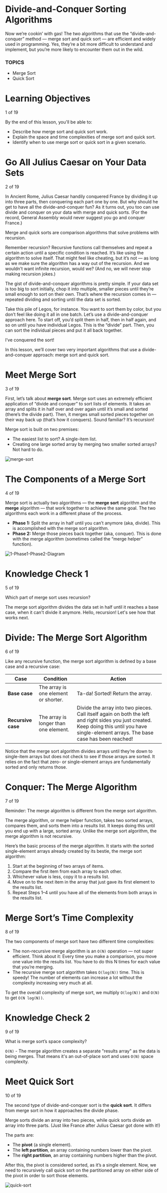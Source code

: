 # Divide-and-Conquer Sorting Algorithms

Now we’re cookin’ with gas! The two algorithms that use the “divide-and-conquer” method — merge sort and quick sort — are efficient and widely used in programming. Yes, they’re a bit more difficult to understand and implement, but you’re more likely to encounter them out in the wild.

### TOPICS

- Merge Sort
- Quick Sort

# Learning Objectives

1 of 19

By the end of this lesson, you'll be able to:

- Describe how merge sort and quick sort work.
- Explain the space and time complexities of merge sort and quick sort.
- Identify when to use merge sort or quick sort in a given scenario.

# Go All Julius Caesar on Your Data Sets

2 of 19

In Ancient Rome, Julius Caesar handily conquered France by dividing it up into three parts, then conquering each part one by one. But why should he get to have all the divide-and-conquer fun? As it turns out, you too can use divide and conquer on your data with merge and quick sorts. (For the record, General Assembly would never suggest you go and conquer France.)

Merge and quick sorts are comparison algorithms that solve problems with recursion.

Remember recursion? Recursive functions call themselves and repeat a certain action until a specific condition is reached. It’s like using the algorithm to solve itself. That might feel like cheating, but it’s not — as long as we make sure the algorithm has a way out of the recursion. And we wouldn’t want infinite recursion, would we? (And no, we will never stop making recursion jokes.)

The gist of divide-and-conquer algorithms is pretty simple. If your data set is too big to sort initially, chop it into multiple, smaller pieces until they’re small enough to sort on their own. That’s where the recursion comes in — repeated dividing and sorting until the data set is sorted.

Take this pile of Legos, for instance. You want to sort them by color, but you don’t feel like doing it all in one batch. Let’s use a divide-and-conquer approach here. To start off, you’d split them in half, then in half again, and so on until you have individual Legos. This is the “divide” part. Then, you can sort the individual pieces and put it all back together.

I’ve conquered the sort!

In this lesson, we’ll cover two very important algorithms that use a divide-and-conquer approach: merge sort and quick sort.

# Meet Merge Sort

3 of 19

First, let’s talk about **merge sort**. Merge sort uses an extremely efficient application of “divide and conquer” to sort lists of elements. It takes an array and splits it in half over and over again until it’s small and sorted (there’s the divide part). Then, it merges small sorted pieces together on their way back up (that’s how it conquers). Sound familiar? It’s recursion!

Merge sort is built on two premises:

- The easiest list to sort? A single-item list.
- Creating one large sorted array by merging two smaller sorted arrays? Not hard to do.

![merge-sort](../pics/merge-sort.gif)

# The Components of a Merge Sort

4 of 19

Merge sort is actually two algorithms — the **merge sort** algorithm and the **merge** algorithm — that work together to achieve the same goal. The two algorithms each work in a different phase of the process.

- **Phase 1:** Split the array in half until you can’t anymore (aka, divide). This is accomplished with the merge sort algorithm.
- **Phase 2:** Merge those pieces back together (aka, conquer). This is done with the merge algorithm (sometimes called the “merge helper” function).

![1-Phase1-Phase2-Diagram](../pics/1-Phase1-Phase2-Diagram.png)

# Knowledge Check 1

5 of 19

Which part of merge sort uses recursion?

The merge sort algorithm divides the data set in half until it reaches a base case, when it can't divide it anymore. Hello, recursion! Let's see how that works next.

# Divide: The Merge Sort Algorithm

6 of 19

Like any recursive function, the merge sort algorithm is defined by a base case and a recursive case:

| Case               | **Condition**                         | **Action**                                                                                                                                                                                   |
| ------------------ | ------------------------------------- | -------------------------------------------------------------------------------------------------------------------------------------------------------------------------------------------- |
| **Base case**      | The array is one element or shorter.  | Ta-da! Sorted! Return the array.                                                                                                                                                             |
| **Recursive case** | The array is longer than one element. | Divide the array into two pieces. Call itself again on both the left and right sides you just created. Keep doing this until you have single-element arrays. The base case has been reached! |

Notice that the merge sort algorithm divides arrays until they’re down to single-item arrays but does not check to see if those arrays are sorted. It relies on the fact that zero- or single-element arrays are fundamentally sorted and only returns those.

# Conquer: The Merge Algorithm

7 of 19

Reminder: The merge algorithm is different from the merge sort algorithm.

The merge algorithm, or merge helper function, takes two sorted arrays, compares them, and sorts them into a results list. It keeps doing this until you end up with a large, sorted array. Unlike the merge sort algorithm, the merge algorithm is not recursive.

Here’s the basic process of the merge algorithm. It starts with the sorted single-element arrays already created by its bestie, the merge sort algorithm:

1. Start at the beginning of two arrays of items.
2. Compare the first item from each array to each other.
3. Whichever value is less, copy it to a results list.
4. Move on to the next item in the array that just gave its first element to the results list.
5. Repeat Steps 1–4 until you have all of the elements from both arrays in the results list.

# Merge Sort’s Time Complexity

8 of 19

The two components of merge sort have two different time complexities:

- The non-recursive merge algorithm is an `O(N)` operation — not super efficient. Think about it: Every time you make a comparison, you move one value into the results list. You have to do this N times for each value that you’re merging.
- The recursive merge sort algorithm takes `O(log(N))` time. This is speedy! The number of elements can increase a lot without the complexity increasing very much at all.

To get the overall complexity of merge sort, we multiply `O(log(N))` and `O(N)` to get `O(N log(N))`.

# Knowledge Check 2

9 of 19

What is merge sort’s space complexity?

`O(N)` - The merge algorithm creates a separate "results array" as the data is being merges. That means it's an out-of-place sort and uses `O(N)` space complexity.

# Meet Quick Sort

10 of 19

The second type of divide-and-conquer sort is the **quick sort**. It differs from merge sort in how it approaches the divide phase.

Merge sorts divide an array into two pieces, while quick sorts divide an array into three parts. (Just like France after Julius Caesar got done with it!)

The parts are:

- The **pivot** (a single element).
- The **left partition**, an array containing numbers lower than the pivot.
- The **right partition**, an array containing numbers higher than the pivot.

After this, the pivot is considered sorted, as it’s a single element. Now, we need to recursively call quick sort on the partitioned array on either side of the pivot in order to sort those elements.

![quick-sort](../pics/quick-sort.gif)
